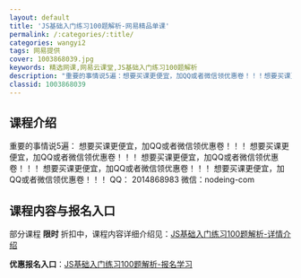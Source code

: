 ```yaml
---
layout: default
title: 'JS基础入门练习100题解析-网易精品单课'
permalink: /:categories/:title/
categories: wangyi2
tags: 网易提供
cover: 1003868039.jpg
keywords: 精选网课,网易云课堂,JS基础入门练习100题解析
description: "重要的事情说5遍：想要买课更便宜，加QQ或者微信领优惠卷！！！想要买课更便宜，加QQ或者微信领优惠卷！！！想要买课更便宜，加QQ或者微信领优惠卷！！！想要买课更便宜，加QQ或者微信领优惠卷！"
classid: 1003868039
---
```


## 课程介绍

重要的事情说5遍：
想要买课更便宜，加QQ或者微信领优惠卷！！！
想要买课更便宜，加QQ或者微信领优惠卷！！！
想要买课更便宜，加QQ或者微信领优惠卷！！！
想要买课更便宜，加QQ或者微信领优惠卷！！！
想要买课更便宜，加QQ或者微信领优惠卷！！！
QQ： 2014868983
微信：nodeing-com

## 课程内容与报名入口

部分课程 **限时** 折扣中，课程内容详细介绍见：[JS基础入门练习100题解析-详情介绍](https://study.163.com/course/introduction/1003868039.htm?share=1&shareId=1025206652&utm_campaign=share&utm_medium=iphoneShare&utm_source=&utm_u=1025206652)

**优惠报名入口**：[JS基础入门练习100题解析-报名学习](https://study.163.com/course/introduction/1003868039.htm?share=1&shareId=1025206652&utm_campaign=share&utm_medium=iphoneShare&utm_source=&utm_u=1025206652)

